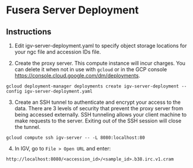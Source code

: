 # Fusera Server Deployment

## Instructions

1. Edit igv-server-deployment.yaml to specify object storage locations for your ngc file and accession IDs file. 

2. Create the proxy server. This compute instance will incur charges. You can delete it when not in use with `gcloud` or in the GCP console https://console.cloud.google.com/dm/deployments.
```shell
gcloud deployment-manager deployments create igv-server-deployment --config igv-server-deployment.yaml
```

3. Create an SSH tunnel to authenticate and encrypt your access to the data. There are 3 levels of security that prevent the proxy server from being accessed externally. SSH tunneling allows your client machine to make requests to the server. Exiting out of the SSH session will close the tunnel.
```shell
gcloud compute ssh igv-server -- -L 8080:localhost:80
```
4. In IGV, go to `File > Open URL` and enter:
```
http://localhost:8080/<accession_id>/<sample_id>.b38.irc.v1.cram
```
